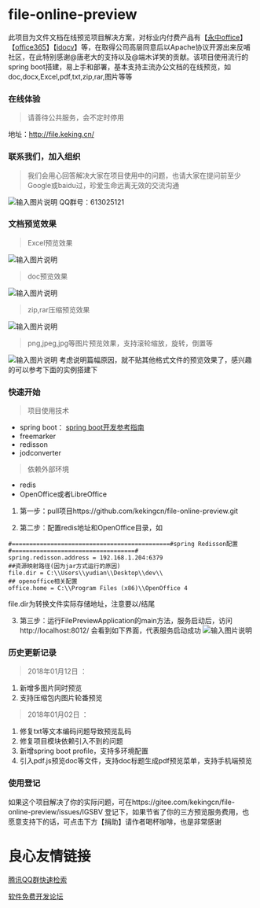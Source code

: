 # file-online-preview
此项目为文件文档在线预览项目解决方案，对标业内付费产品有【[永中office](http://dcs.yozosoft.com/)】【[office365](http://www.officeweb365.com/)】【[idocv](https://www.idocv.com/)】等，在取得公司高层同意后以Apache协议开源出来反哺社区，在此特别感谢@唐老大的支持以及@端木详笑的贡献。该项目使用流行的spring boot搭建，易上手和部署，基本支持主流办公文档的在线预览，如doc,docx,Excel,pdf,txt,zip,rar,图片等等
### 在线体验
> 请善待公共服务，会不定时停用

地址：http://file.keking.cn/

### 联系我们，加入组织
> 我们会用心回答解决大家在项目使用中的问题，也请大家在提问前至少Google或baidu过，珍爱生命远离无效的交流沟通

![输入图片说明](https://gitee.com/uploads/images/2017/1219/173717_934cb068_492218.png "屏幕截图.png")
QQ群号：613025121

### 文档预览效果
> Excel预览效果

![输入图片说明](https://gitee.com/uploads/images/2017/1213/093051_cd55b3ec_492218.png "屏幕截图.png")
> doc预览效果

![输入图片说明](https://gitee.com/uploads/images/2017/1213/092350_5b2ecbe5_492218.png "屏幕截图.png")

> zip,rar压缩预览效果

![输入图片说明](https://gitee.com/uploads/images/2017/1213/093806_46cede06_492218.png "屏幕截图.png")

> png,jpeg,jpg等图片预览效果，支持滚轮缩放，旋转，倒置等

![输入图片说明](https://gitee.com/uploads/images/2017/1213/094335_657a6f60_492218.png "屏幕截图.png")
考虑说明篇幅原因，就不贴其他格式文件的预览效果了，感兴趣的可以参考下面的实例搭建下

### 快速开始
> 项目使用技术
- spring boot： [spring boot开发参考指南](http://www.kailing.pub/PdfReader/web/viewer.html?file=springboot)
- freemarker
- redisson 
- jodconverter
> 依赖外部环境
- redis 
- OpenOffice或者LibreOffice

1. 第一步：pull项目https://github.com/kekingcn/file-online-preview.git

2. 第二步：配置redis地址和OpenOffice目录，如
```
#=============================================#spring Redisson配置#===================================#
spring.redisson.address = 192.168.1.204:6379
##资源映射路径(因为jar方式运行的原因)
file.dir = C:\\Users\\yudian\\Desktop\\dev\\
## openoffice相关配置
office.home = C:\\Program Files (x86)\\OpenOffice 4

```
file.dir为转换文件实际存储地址，注意要以/结尾

3. 第三步：运行FilePreviewApplication的main方法，服务启动后，访问http://localhost:8012/
会看到如下界面，代表服务启动成功
![输入图片说明](https://gitee.com/uploads/images/2017/1213/100221_ea15202e_492218.png "屏幕截图.png")

### 历史更新记录

> 2018年01月12日 ：

1. 新增多图片同时预览 
1. 支持压缩包内图片轮番预览

> 2018年01月02日 ： 

1. 修复txt等文本编码问题导致预览乱码 
1. 修复项目模块依赖引入不到的问题 
1. 新增spring boot profile，支持多环境配置 
1. 引入pdf.js预览doc等文件，支持doc标题生成pdf预览菜单，支持手机端预览

### 使用登记
如果这个项目解决了你的实际问题，可在https://gitee.com/kekingcn/file-online-preview/issues/IGSBV
登记下，如果节省了你的三方预览服务费用，也愿意支持下的话，可点击下方【捐助】请作者喝杯咖啡，也是非常感谢


 # 良心友情链接

[腾讯QQ群快速检索](http://u.720life.cn/s/8cf73f7c)

[软件免费开发论坛](http://u.720life.cn/s/bbb01dc0)
